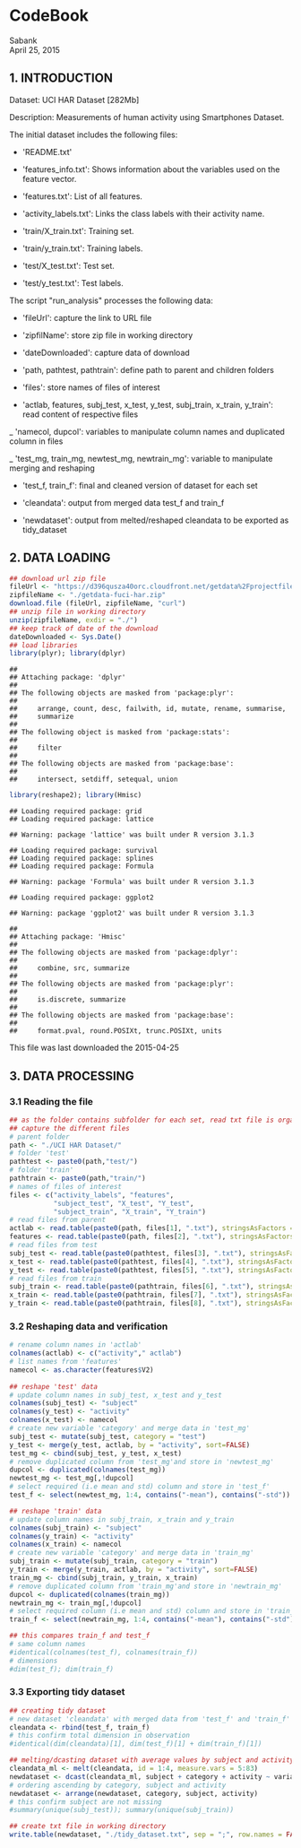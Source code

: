 # CodeBook
Sabank  
April 25, 2015  

## 1. INTRODUCTION

Dataset: UCI HAR Dataset [282Mb]

Description: Measurements of human activity using Smartphones Dataset.

The initial dataset includes the following files:

- 'README.txt'

- 'features_info.txt': Shows information about the variables used on the feature vector.

- 'features.txt': List of all features.

- 'activity_labels.txt': Links the class labels with their activity name.

- 'train/X_train.txt': Training set.

- 'train/y_train.txt': Training labels.

- 'test/X_test.txt': Test set.

- 'test/y_test.txt': Test labels.

The script "run_analysis" processes the following data:

- 'fileUrl': capture the link to URL file

- 'zipfilName': store zip file in working directory

- 'dateDownloaded': capture data of download

- 'path, pathtest, pathtrain': define path to parent and children folders

- 'files': store names of files of interest

- 'actlab, features, subj_test, x_test, y_test, subj_train, x_train, y_train': read content of respective files

_ 'namecol, dupcol': variables to manipulate column names and duplicated column in files

_ 'test_mg, train_mg, newtest_mg, newtrain_mg': variable to manipulate merging and reshaping

- 'test_f, train_f': final and cleaned version of dataset for each set

- 'cleandata': output from merged data test_f and train_f

- 'newdataset': output from melted/reshaped cleandata to be exported as tidy_dataset


## 2. DATA LOADING

```r
## download url zip file
fileUrl <- "https://d396qusza40orc.cloudfront.net/getdata%2Fprojectfiles%2FUCI%20HAR%20Dataset.zip"
zipfileName <- "./getdata-fuci-har.zip"
download.file (fileUrl, zipfileName, "curl") 
## unzip file in working directory
unzip(zipfileName, exdir = "./")
## keep track of date of the download
dateDownloaded <- Sys.Date()
## load libraries
library(plyr); library(dplyr)
```

```
## 
## Attaching package: 'dplyr'
## 
## The following objects are masked from 'package:plyr':
## 
##     arrange, count, desc, failwith, id, mutate, rename, summarise,
##     summarize
## 
## The following object is masked from 'package:stats':
## 
##     filter
## 
## The following objects are masked from 'package:base':
## 
##     intersect, setdiff, setequal, union
```

```r
library(reshape2); library(Hmisc)
```

```
## Loading required package: grid
## Loading required package: lattice
```

```
## Warning: package 'lattice' was built under R version 3.1.3
```

```
## Loading required package: survival
## Loading required package: splines
## Loading required package: Formula
```

```
## Warning: package 'Formula' was built under R version 3.1.3
```

```
## Loading required package: ggplot2
```

```
## Warning: package 'ggplot2' was built under R version 3.1.3
```

```
## 
## Attaching package: 'Hmisc'
## 
## The following objects are masked from 'package:dplyr':
## 
##     combine, src, summarize
## 
## The following objects are masked from 'package:plyr':
## 
##     is.discrete, summarize
## 
## The following objects are masked from 'package:base':
## 
##     format.pval, round.POSIXt, trunc.POSIXt, units
```
This file was last downloaded the 2015-04-25

## 3. DATA PROCESSING
### 3.1 Reading the file

```r
## as the folder contains subfolder for each set, read txt file is organized to
## capture the different files
# parent folder
path <- "./UCI HAR Dataset/"
# folder 'test'
pathtest <- paste0(path,"test/")
# folder 'train'
pathtrain <- paste0(path,"train/")
# names of files of interest
files <- c("activity_labels", "features",
           "subject_test", "X_test", "Y_test",
           "subject_train", "X_train", "Y_train")
# read files from parent    
actlab <- read.table(paste0(path, files[1], ".txt"), stringsAsFactors = FALSE)
features <- read.table(paste0(path, files[2], ".txt"), stringsAsFactors = FALSE)
# read files from test
subj_test <- read.table(paste0(pathtest, files[3], ".txt"), stringsAsFactors = FALSE)
x_test <- read.table(paste0(pathtest, files[4], ".txt"), stringsAsFactors = FALSE)
y_test <- read.table(paste0(pathtest, files[5], ".txt"), stringsAsFactors = FALSE)
# read files from train
subj_train <- read.table(paste0(pathtrain, files[6], ".txt"), stringsAsFactors = FALSE)
x_train <- read.table(paste0(pathtrain, files[7], ".txt"), stringsAsFactors = FALSE)
y_train <- read.table(paste0(pathtrain, files[8], ".txt"), stringsAsFactors = FALSE)
```

### 3.2 Reshaping data and verification

```r
# rename column names in 'actlab'
colnames(actlab) <- c("activity"," actlab")
# list names from 'features'
namecol <- as.character(features$V2)
    
## reshape 'test' data
# update column names in subj_test, x_test and y_test
colnames(subj_test) <- "subject"
colnames(y_test) <- "activity"
colnames(x_test) <- namecol
# create new variable 'category' and merge data in 'test_mg'
subj_test <- mutate(subj_test, category = "test")
y_test <- merge(y_test, actlab, by = "activity", sort=FALSE)
test_mg <- cbind(subj_test, y_test, x_test)
# remove duplicated column from 'test_mg'and store in 'newtest_mg'
dupcol <- duplicated(colnames(test_mg))
newtest_mg <- test_mg[,!dupcol]
# select required (i.e mean and std) column and store in 'test_f'
test_f <- select(newtest_mg, 1:4, contains("-mean"), contains("-std"))

## reshape 'train' data
# update column names in subj_train, x_train and y_train
colnames(subj_train) <- "subject"
colnames(y_train) <- "activity"
colnames(x_train) <- namecol
# create new variable 'category' and merge data in 'train_mg'
subj_train <- mutate(subj_train, category = "train")
y_train <- merge(y_train, actlab, by = "activity", sort=FALSE)
train_mg <- cbind(subj_train, y_train, x_train)
# remove duplicated column from 'train_mg'and store in 'newtrain_mg'
dupcol <- duplicated(colnames(train_mg))
newtrain_mg <- train_mg[,!dupcol]
# select required column (i.e mean and std) column and store in 'train_f'
train_f <- select(newtrain_mg, 1:4, contains("-mean"), contains("-std"))

## this compares train_f and test_f
# same column names
#identical(colnames(test_f), colnames(train_f))
# dimensions
#dim(test_f); dim(train_f)
```

### 3.3 Exporting tidy dataset

```r
## creating tidy dataset
# new dataset 'cleandata' with merged data from 'test_f' and 'train_f'
cleandata <- rbind(test_f, train_f)
# this confirm total dimension in observation
#identical(dim(cleandata)[1], dim(test_f)[1] + dim(train_f)[1])

## melting/dcasting dataset with average values by subject and activity
cleandata_ml <- melt(cleandata, id = 1:4, measure.vars = 5:83)
newdataset <- dcast(cleandata_ml, subject + category + activity ~ variable, mean)
# ordering ascending by category, subject and activity
newdataset <- arrange(newdataset, category, subject, activity)
# this confirm subject are not missing
#summary(unique(subj_test)); summary(unique(subj_train))

## create txt file in working directory
write.table(newdataset, "./tidy_dataset.txt", sep = ";", row.names = FALSE)
```





